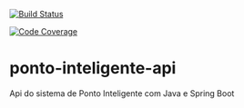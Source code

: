 [![Build Status](https://travis-ci.org/dantasrafael/ponto-inteligente-api.svg?branch=master)](https://travis-ci.org/dantasrafael/ponto-inteligente-api)

[![Code Coverage](https://img.shields.io/codecov/c/github/pvorb/property-providers/develop.svg)](https://codecov.io/github/pvorb/property-providers?branch=develop)

# ponto-inteligente-api
Api do sistema de Ponto Inteligente com Java e Spring Boot
